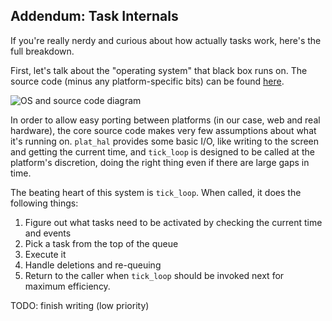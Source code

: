 ## Addendum: Task Internals

If you're really nerdy and curious about how actually tasks work, here's the full breakdown.

First, let's talk about the "operating system" that black box runs on. The source code (minus any platform-specific bits) can be found [here](https://github.com/Saghetti0/black-box-v2-editor/tree/main/blackbox-os-base).

![OS and source code diagram](https://hc-cdn.hel1.your-objectstorage.com/s/v3/71abd2ed64f91cce7c7318523fe12af8e678e3cf_image.png)

In order to allow easy porting between platforms (in our case, web and real hardware), the core source code makes very few assumptions about what it's running on. `plat_hal` provides some basic I/O, like writing to the screen and getting the current time, and `tick_loop` is designed to be called at the platform's discretion, doing the right thing even if there are large gaps in time.

The beating heart of this system is `tick_loop`. When called, it does the following things:
1. Figure out what tasks need to be activated by checking the current time and events
2. Pick a task from the top of the queue
3. Execute it
4. Handle deletions and re-queuing
5. Return to the caller when `tick_loop` should be invoked next for maximum efficiency.

TODO: finish writing (low priority)
